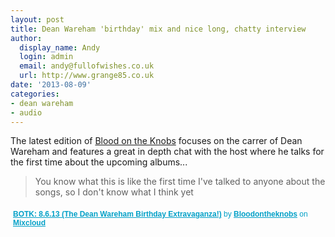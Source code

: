 ```yaml
---
layout: post
title: Dean Wareham 'birthday' mix and nice long, chatty interview
author:
  display_name: Andy
  login: admin
  email: andy@fullofwishes.co.uk
  url: http://www.grange85.co.uk
date: '2013-08-09'
categories:
- dean wareham
- audio
---
```

<p>The latest edition of <a href="http://bloodontheknobs.com/">Blood on the Knobs</a> focuses on the carrer of Dean Wareham and features a great in depth chat with the host where he talks for the first time about the upcoming albums...</p>
<blockquote><p>You know what this is like the first time I've talked to anyone about the songs, so I don't know what I think yet</p></blockquote>
<div style="clear:both; height:3px; width:472px;"></div>
<p style="display:block; font-size:12px; font-family:Helvetica, Arial, sans-serif; margin:0; padding: 3px 4px; color:#02a0c7; width:472px;"><a href="http://www.mixcloud.com/bloodontheknobs/botk-8613-the-dean-wareham-birthday-extravaganza/?utm_source=widget&utm_medium=web&utm_campaign=base_links&utm_term=resource_link" target="_blank" style="color:#02a0c7; font-weight:bold;">BOTK: 8.6.13 (The Dean Wareham Birthday Extravaganza!)</a><span> by </span><a href="http://www.mixcloud.com/bloodontheknobs/?utm_source=widget&utm_medium=web&utm_campaign=base_links&utm_term=profile_link" target="_blank" style="color:#02a0c7; font-weight:bold;">Bloodontheknobs</a><span> on </span><a href="http://www.mixcloud.com/?utm_source=widget&utm_medium=web&utm_campaign=base_links&utm_term=homepage_link" target="_blank" style="color:#02a0c7; font-weight:bold;"> Mixcloud</a></p>
<div style="clear:both; height:3px;"></div>
